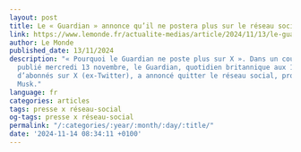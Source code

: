 ```yaml
---
layout: post
title: Le « Guardian » annonce qu’il ne postera plus sur le réseau social X
link: https://www.lemonde.fr/actualite-medias/article/2024/11/13/le-guardian-annonce-qu-il-ne-postera-plus-sur-le-reseau-social-x_6391705_3236.html
author: Le Monde
published_date: 13/11/2024
description: "« Pourquoi le Guardian ne poste plus sur X ». Dans un court article
  publié mercredi 13 novembre, le Guardian, quotidien britannique aux 10,8 millions
  d’abonnés sur X (ex-Twitter), a annoncé quitter le réseau social, propriété d’Elon
  Musk."
language: fr
categories: articles
tags: presse x réseau-social
og-tags: presse x réseau-social
permalink: "/:categories/:year/:month/:day/:title/"
date: '2024-11-14 08:34:11 +0100'
---
```

